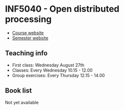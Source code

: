 # INF5040 - Open distributed processing

- [Course website](http://www.uio.no/studier/emner/matnat/ifi/INF5040/index-eng.html)
- [Semester website](http://www.uio.no/studier/emner/matnat/ifi/INF5040/h14/index.html)

## Teaching info
- First class: Wednesday August 27th
- Classes: Every Wednesday 10.15 - 12.00
- Group exercises: Every Thursday 12.15 - 14.00

## Book list
Not yet available
